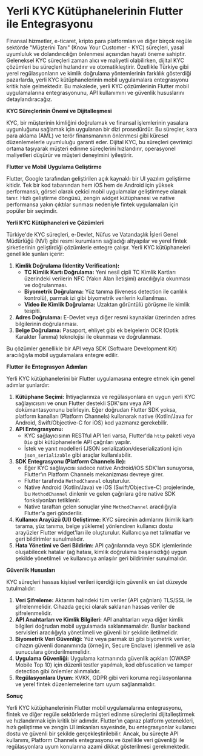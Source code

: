 # Yerli KYC Kütüphanelerinin Flutter ile Entegrasyonu

Finansal hizmetler, e-ticaret, kripto para platformları ve diğer birçok regüle sektörde "Müşterini Tanı" (Know Your Customer - KYC) süreçleri, yasal uyumluluk ve dolandırıcılığın önlenmesi açısından hayati öneme sahiptir. Geleneksel KYC süreçleri zaman alıcı ve maliyetli olabilirken, dijital KYC çözümleri bu süreçleri hızlandırır ve otomatikleştirir. Özellikle Türkiye gibi yerel regülasyonların ve kimlik doğrulama yöntemlerinin farklılık gösterdiği pazarlarda, yerli KYC kütüphanelerinin mobil uygulamalara entegrasyonu kritik hale gelmektedir. Bu makalede, yerli KYC çözümlerinin Flutter mobil uygulamalarına entegrasyonunu, API kullanımını ve güvenlik hususlarını detaylandıracağız.

**KYC Süreçlerinin Önemi ve Dijitalleşmesi**

KYC, bir müşterinin kimliğini doğrulamak ve finansal işlemlerinin yasalara uygunluğunu sağlamak için uygulanan bir dizi prosedürdür. Bu süreçler, kara para aklama (AML) ve terör finansmanının önlenmesi gibi küresel düzenlemelerle uyumluluğu garanti eder. Dijital KYC, bu süreçleri çevrimiçi ortama taşıyarak müşteri edinme süreçlerini hızlandırır, operasyonel maliyetleri düşürür ve müşteri deneyimini iyileştirir.

**Flutter ve Mobil Uygulama Geliştirme**

Flutter, Google tarafından geliştirilen açık kaynaklı bir UI yazılım geliştirme kitidir. Tek bir kod tabanından hem iOS hem de Android için yüksek performanslı, görsel olarak çekici mobil uygulamalar geliştirmeye olanak tanır. Hızlı geliştirme döngüsü, zengin widget kütüphanesi ve native performansa yakın çıktılar sunması nedeniyle fintek uygulamaları için popüler bir seçimdir.

**Yerli KYC Kütüphaneleri ve Çözümleri**

Türkiye'de KYC süreçleri, e-Devlet, Nüfus ve Vatandaşlık İşleri Genel Müdürlüğü (NVİ) gibi resmi kurumların sağladığı altyapılar ve yerel fintek şirketlerinin geliştirdiği çözümlerle entegre çalışır. Yerli KYC kütüphaneleri genellikle şunları içerir:

1.  **Kimlik Doğrulama (Identity Verification):**
    *   **TC Kimlik Kartı Doğrulama:** Yeni nesil çipli TC Kimlik Kartları üzerindeki verilerin NFC (Yakın Alan İletişimi) aracılığıyla okunması ve doğrulanması.
    *   **Biyometrik Doğrulama:** Yüz tanıma (liveness detection ile canlılık kontrolü), parmak izi gibi biyometrik verilerin kullanılması.
    *   **Video ile Kimlik Doğrulama:** Uzaktan görüntülü görüşme ile kimlik tespiti.
2.  **Adres Doğrulama:** E-Devlet veya diğer resmi kaynaklar üzerinden adres bilgilerinin doğrulanması.
3.  **Belge Doğrulama:** Pasaport, ehliyet gibi ek belgelerin OCR (Optik Karakter Tanıma) teknolojisi ile okunması ve doğrulanması.

Bu çözümler genellikle bir API veya SDK (Software Development Kit) aracılığıyla mobil uygulamalara entegre edilir.

**Flutter ile Entegrasyon Adımları**

Yerli KYC kütüphanelerini bir Flutter uygulamasına entegre etmek için genel adımlar şunlardır:

1.  **Kütüphane Seçimi:** İhtiyaçlarınıza ve regülasyonlara en uygun yerli KYC sağlayıcısını ve onun Flutter destekli SDK'sını veya API dokümantasyonunu belirleyin. Eğer doğrudan Flutter SDK yoksa, platform kanalları (Platform Channels) kullanarak native (Kotlin/Java for Android, Swift/Objective-C for iOS) kod yazmanız gerekebilir.
2.  **API Entegrasyonu:**
    *   KYC sağlayıcısının RESTful API'leri varsa, Flutter'da `http` paketi veya `Dio` gibi kütüphanelerle API çağrıları yapılır.
    *   İstek ve yanıt modelleri (JSON serialization/deserialization) için `json_serializable` gibi araçlar kullanılabilir.
3.  **SDK Entegrasyonu (Platform Channels ile):**
    *   Eğer KYC sağlayıcısı sadece native Android/iOS SDK'ları sunuyorsa, Flutter'ın Platform Channels mekanizması devreye girer.
    *   Flutter tarafında `MethodChannel` oluşturulur.
    *   Native Android (Kotlin/Java) ve iOS (Swift/Objective-C) projelerinde, bu `MethodChannel` dinlenir ve gelen çağrılara göre native SDK fonksiyonları tetiklenir.
    *   Native taraftan gelen sonuçlar yine `MethodChannel` aracılığıyla Flutter'a geri gönderilir.
4.  **Kullanıcı Arayüzü (UI) Geliştirme:** KYC sürecinin adımlarını (kimlik kartı tarama, yüz tanıma, belge yükleme) yönlendiren kullanıcı dostu arayüzler Flutter widget'ları ile oluşturulur. Kullanıcıya net talimatlar ve geri bildirimler sunulmalıdır.
5.  **Hata Yönetimi ve Geri Bildirim:** API çağrılarında veya SDK işlemlerinde oluşabilecek hatalar (ağ hatası, kimlik doğrulama başarısızlığı) uygun şekilde yönetilmeli ve kullanıcıya anlaşılır geri bildirimler sunulmalıdır.

**Güvenlik Hususları**

KYC süreçleri hassas kişisel verileri içerdiği için güvenlik en üst düzeyde tutulmalıdır:

1.  **Veri Şifreleme:** Aktarım halindeki tüm veriler (API çağrıları) TLS/SSL ile şifrelenmelidir. Cihazda geçici olarak saklanan hassas veriler de şifrelenmelidir.
2.  **API Anahtarları ve Kimlik Bilgileri:** API anahtarları veya diğer kimlik bilgileri doğrudan mobil uygulamada saklanmamalıdır. Bunlar backend servisleri aracılığıyla yönetilmeli ve güvenli bir şekilde iletilmelidir.
3.  **Biyometrik Veri Güvenliği:** Yüz veya parmak izi gibi biyometrik veriler, cihazın güvenli donanımında (örneğin, Secure Enclave) işlenmeli ve asla sunuculara gönderilmemelidir.
4.  **Uygulama Güvenliği:** Uygulama katmanında güvenlik açıkları (OWASP Mobile Top 10) için düzenli testler yapılmalı, kod obfuscation ve tamper detection gibi önlemler alınmalıdır.
5.  **Regülasyonlara Uyum:** KVKK, GDPR gibi veri koruma regülasyonlarına ve yerel fintek düzenlemelerine tam uyum sağlanmalıdır.

**Sonuç**

Yerli KYC kütüphanelerinin Flutter mobil uygulamalarına entegrasyonu, fintek ve diğer regüle sektörlerde müşteri edinme süreçlerini dijitalleştirmek ve hızlandırmak için kritik bir adımdır. Flutter'ın çapraz platform yetenekleri, hızlı geliştirme ve zengin UI imkanları sayesinde, bu entegrasyonlar kullanıcı dostu ve güvenli bir şekilde gerçekleştirilebilir. Ancak, bu süreçte API kullanımı, Platform Channels entegrasyonu ve özellikle veri güvenliği ile regülasyonlara uyum konularına azami dikkat gösterilmesi gerekmektedir.